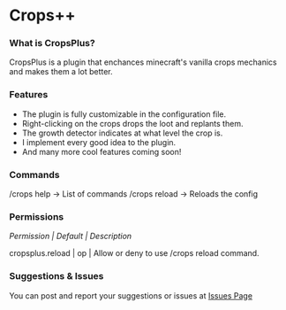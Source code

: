 # Crops++
### What is CropsPlus?
CropsPlus is a plugin that enchances minecraft's vanilla crops mechanics and makes them a lot better.

### Features
- The plugin is fully customizable in the configuration file.
- Right-clicking on the crops drops the loot and replants them.
- The growth detector indicates at what level the crop is.
- I implement every good idea to the plugin.
- And many more cool features coming soon!

### Commands
/crops help -> List of commands
/crops reload -> Reloads the config

### Permissions
*Permission | Default | Description*

cropsplus.reload | op | Allow or deny to use /crops reload command.

### Suggestions & Issues
You can post and report your suggestions or issues at [Issues Page](https://github.com/Binekrasik/CropsPlus/issues)
